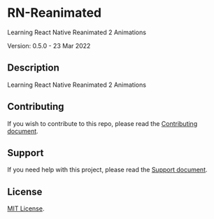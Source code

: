 # RN-Reanimated

Learning React Native Reanimated 2 Animations

Version: 0.5.0 - 23 Mar 2022

## Description

Learning React Native Reanimated 2 Animations

## Contributing

If you wish to contribute to this repo, please read the [Contributing document](.github/CONTRIBUTING.md).

## Support

If you need help with this project, please read the [Support document](.github/SUPPORT.md).

## License

[MIT License](LICENSE).
